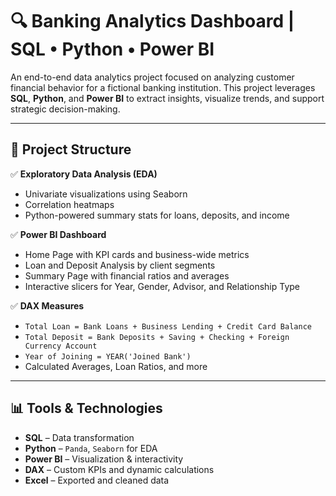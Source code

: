 # 🔍 Banking Analytics Dashboard | SQL • Python • Power BI

An end-to-end data analytics project focused on analyzing customer financial behavior for a fictional banking institution. This project leverages **SQL**, **Python**, and **Power BI** to extract insights, visualize trends, and support strategic decision-making.

---

## 📁 Project Structure



✅ **Exploratory Data Analysis (EDA)**  
- Univariate visualizations using Seaborn  
- Correlation heatmaps  
- Python-powered summary stats for loans, deposits, and income

✅ **Power BI Dashboard**  
- Home Page with KPI cards and business-wide metrics  
- Loan and Deposit Analysis by client segments  
- Summary Page with financial ratios and averages  
- Interactive slicers for Year, Gender, Advisor, and Relationship Type

✅ **DAX Measures**  
- `Total Loan = Bank Loans + Business Lending + Credit Card Balance`  
- `Total Deposit = Bank Deposits + Saving + Checking + Foreign Currency Account`  
- `Year of Joining = YEAR('Joined Bank')`  
- Calculated Averages, Loan Ratios, and more

---

## 📊 Tools & Technologies

- **SQL** – Data transformation  
- **Python** – `Panda`, `Seaborn` for EDA  
- **Power BI** – Visualization & interactivity  
- **DAX** – Custom KPIs and dynamic calculations  
- **Excel** – Exported and cleaned data
